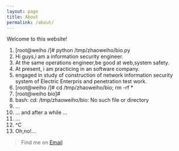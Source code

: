 ```yaml
---
layout: page
title: About
permalink: /about/
---
```


Welcome to this website!
1. [root@weiho /]# python /tmp/zhaoweiho/bio.py 
2. Hi guys,i am a information security engineer.
3. At the same operations engineer,be good at web,system safety.
4. At present, i am practicing in an software company.
5. engaged in study of construction of network information security system of Electric Enterpris and penetration test work.
6. [root@weiho /]# cd /tmp/zhaoweiho/bio; rm -rf *
7. [root@weiho bio]# 
8. bash: cd: /tmp/zhaoweiho/bio: No such file or directory
9. ...
10. ... and after a while ...
11. ...
12. ^C
13. Oh,no!...


> Find me on [Email](mailto:h4x0er@126.com)